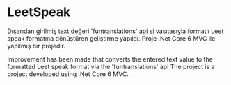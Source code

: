 # LeetSpeak
Dışarıdan girilmiş text değeri 'funtranslations' api si vasıtasıyla formatlı Leet speak formatına dönüştüren geliştirme yapıldı.
Proje .Net Core 6 MVC ile yapılmış bir projedir.

Improvement has been made that converts the entered text value to the formatted Leet speak format via the 'funtranslations' api
The project is a project developed using .Net Core 6 MVC.
